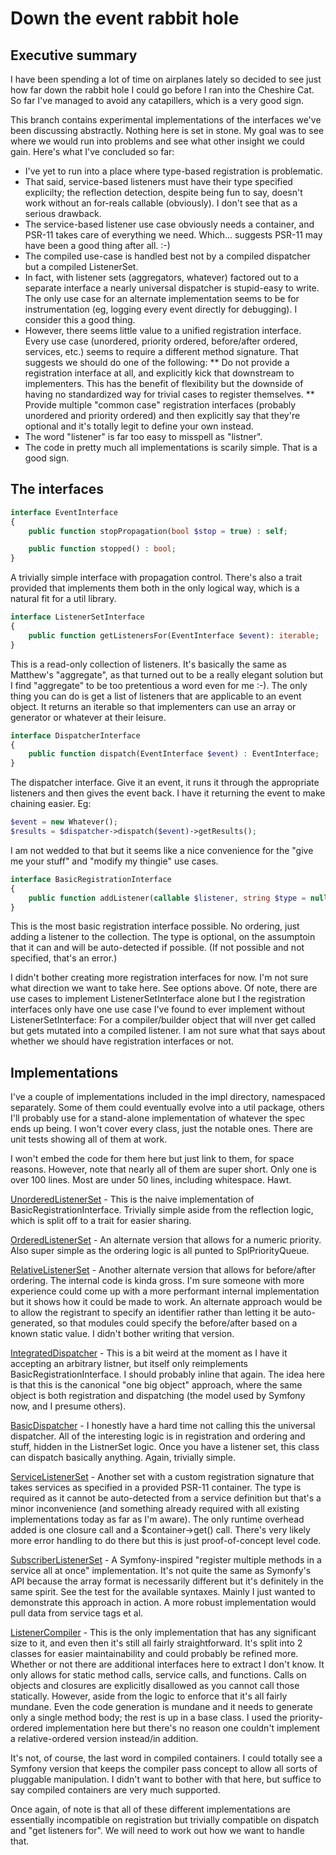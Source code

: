 # Down the event rabbit hole

## Executive summary

I have been spending a lot of time on airplanes lately so decided to see just how far down the rabbit hole I could go before I ran into the Cheshire Cat.  So far I've managed to avoid any catapillers, which is a very good sign.

This branch contains experimental implementations of the interfaces we've been discussing abstractly.  Nothing here is set in stone.  My goal was to see where we would run into problems and see what other insight we could gain.  Here's what I've concluded so far:

* I've yet to run into a place where type-based registration is problematic.
* That said, service-based listeners must have their type specified explicilty; the reflection detection, despite being fun to say, doesn't work without an for-reals callable (obviously).  I don't see that as a serious drawback.
* The service-based listener use case obviously needs a container, and PSR-11 takes care of everything we need.  Which... suggests PSR-11 may have been a good thing after all. :-)
* The compiled use-case is handled best not by a compiled dispatcher but a compiled ListenerSet.
* In fact, with listener sets (aggregators, whatever) factored out to a separate interface a nearly universal dispatcher is stupid-easy to write.  The only use case for an alternate implementation seems to be for instrumentation (eg, logging every event directly for debugging).  I consider this a good thing.
* However, there seems little value to a unified registration interface.  Every use case (unordered, priority ordered, before/after ordered, services, etc.) seems to require a different method signature.  That suggests we should do one of the following:
** Do not provide a registration interface at all, and explicitly kick that downstream to implementers.  This has the benefit of flexibility but the downside of having no standardized way for trivial cases to register themselves.
** Provide multiple "common case" registration interfaces (probably unordered and priority ordered) and then explicitly say that they're optional and it's totally legit to define your own instead.
* The word "listener" is far too easy to misspell as "listner".
* The code in pretty much all implementations is scarily simple.  That is a good sign.

## The interfaces

```php
interface EventInterface
{
    public function stopPropagation(bool $stop = true) : self;

    public function stopped() : bool;
}
```

A trivially simple interface with propagation control.  There's also a trait provided that implements them both in the only logical way, which is a natural fit for a util library.

```php
interface ListenerSetInterface
{
    public function getListenersFor(EventInterface $event): iterable;
}
```

This is a read-only collection of listeners.  It's basically the same as Matthew's "aggregate", as that turned out to be a really elegant solution but I find "aggregate" to be too pretentious a word even for me :-).  The only thing you can do is get a list of listeners that are applicable to an event object.  It returns an iterable so that implementers can use an array or generator or whatever at their leisure.

```php
interface DispatcherInterface
{
    public function dispatch(EventInterface $event) : EventInterface;
}
```

The dispatcher interface.  Give it an event, it runs it through the appropriate listeners and then gives the event back.  I have it returning the event to make chaining easier.  Eg:

```php
$event = new Whatever();
$results = $dispatcher->dispatch($event)->getResults();
```

I am not wedded to that but it seems like a nice convenience for the "give me your stuff" and "modify my thingie" use cases.

```php
interface BasicRegistrationInterface
{
    public function addListener(callable $listener, string $type = null) : void;
}
```

This is the most basic registration interface possible.  No ordering, just adding a listener to the collection.  The type is optional, on the assumptoin that it can and will be auto-detected if possible.  (If not possible and not specified, that's an error.)

I didn't bother creating more registration interfaces for now.  I'm not sure what direction we want to take here.  See options above.  Of note, there are use cases to implement ListenerSetInterface alone but I the registration interfaces only have one use case I've found to ever implement without ListenerSetInterface: For a compiler/builder object that will nver get called but gets mutated into a compiled listener.  I am not sure what that says about whether we should have registration interfaces or not.

## Implementations

I've a couple of implementations included in the impl directory, namespaced separately.  Some of them could eventually evolve into a util package, others I'll probably use for a stand-alone implementation of whatever the spec ends up being.  I won't cover every class, just the notable ones.  There are unit tests showing all of them at work.

I won't embed the code for them here but just link to them, for space reasons.  However, note that nearly all of them are super short.  Only one is over 100 lines.  Most are under 50 lines, including whitespace. Hawt.

[UnorderedListenerSet](impl/UnorderedListenerSet.php) - This is the naive implementation of BasicRegistrationInterface.  Trivially simple aside from the reflection logic, which is split off to a trait for easier sharing.

[OrderedListenerSet](impl/OrderdListenerSet.php) - An alternate version that allows for a numeric priority.  Also super simple as the ordering logic is all punted to SplPriorityQueue.

[RelativeListenerSet](impl/RelativeListenerSet.php) - Another alternate version that allows for before/after ordering.  The internal code is kinda gross.  I'm sure someone with more experience could come up with a more performant internal implementation but it shows how it could be made to work.  An alternate approach would be to allow the registrant to specify an identifier rather than letting it be auto-generated, so that modules could specify the before/after based on a known static value.  I didn't bother writing that version.

[IntegratedDispatcher](impl/integratedDispatcher.php) - This is a bit weird at the moment as I have it accepting an arbitrary listner, but itself only reimplements BasicRegistrationInterface.  I should probably inline that again.  The idea here is that this is the canonical "one big object" approach, where the same object is both registration and dispatching (the model used by Symfony now, and I presume others).

[BasicDispatcher](impl/BasicDispatcher.php) - I honestly have a hard time not calling this the universal dispatcher.  All of the interesting logic is in registration and ordering and stuff, hidden in the ListnerSet logic.  Once you have a listener set, this class can dispatch basically anything.  Again, trivially simple.

[ServiceListenerSet](impl/ServiceListenerSet.php) - Another set with a custom registration signature that takes services as specified in a provided PSR-11 container.  The type is required as it cannot be auto-detected from a service definition but that's a minor inconvenience (and something already required with all existing implementations today as far as I'm aware).  The only runtime overhead added is one closure call and a $container->get() call.  There's very likely more error handling to do there but this is just proof-of-concept level code.

[SubscriberListenerSet](impl/SubscriberListenerSet.php) - A Symfony-inspired "register multiple methods in a service all at once" implementation. It's not quite the same as Symonfy's API because the array format is necessarily different but it's definitely in the same spirit.  See the test for the available syntaxes.  Mainly I just wanted to demonstrate this approach in action.  A more robust implementation would pull data from service tags et al.

[ListenerCompiler](impl/ListenerCompiler.php) - This is the only implementation that has any significant size to it, and even then it's still all fairly straightforward.  It's split into 2 classes for easier maintainability and could probably be refined more.  Whether or not there are additional interfaces here to extract I don't know.  It only allows for static method calls, service calls, and functions.  Calls on objects and closures are explicitly disallowed as you cannot call those statically.  However, aside from the logic to enforce that it's all fairly mundane.  Even the code generation is mundane and it needs to generate only a single method body; the rest is up in a base class.  I used the priority-ordered implementation here but there's no reason one couldn't implement a relative-ordered version instead/in addition.

It's not, of course, the last word in compiled containers.  I could totally see a Symfony version that keeps the compiler pass concept to allow all sorts of pluggable manipulation.  I didn't want to bother with that here, but suffice to say compiled containers are very much supported.

Once again, of note is that all of these different implementations are essentially incompatible on registration but trivially compatible on dispatch and "get listeners for".  We will need to work out how we want to handle that.
